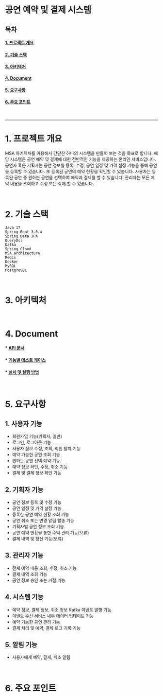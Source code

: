# **공연 예약 및 결제 시스템**

## **목차**

#### [1. 프로젝트 개요](#프로젝트-개요)

#### [2. 기술 스택](#2-eab8b0ec88a0-ec8aa4ed839d-1)

#### [3. 아키텍처](#3-ec9584ed82a4ed858decb298-1)

#### [4. Document](#4-document-1)

#### [5. 요구사항](#5-ec9a94eab5acec82aced95ad-1)

#### [6. 주요 포인트](#6-eca3bcec9a94-ed8facec9db8ed8ab8-1)

<br>

---

# **1. 프로젝트 개요**

MSA 아키텍처를 이용해서 간단한 하나의 시스템을 만들어 보는 것을 목표로 합니다. 해당 시스템은 공연 예약 및 결제에 대한 전반적인 기능을 제공하는 온라인 서비스입니다.
공연자 혹은 기획자는 공연 정보를 등록, 수정, 공연 일정 및 가격 설정 기능을 통해 공연을 등록할 수 있습니다. 또 등록된 공연의 예약 현황을 확인할 수 있습니다.
사용자는 등록된 공연 중 원하는 공연을 선택하여 예약과 결제를 할 수 있습니다.
관리자는 모든 예약 내용을 조회하고 수정 또는 삭제 할 수 있습니다.

<br>

# **2. 기술 스택**

```
Java 17
Spring Boot 3.0.4
Spring Data JPA
QueryDsl
Kafka
Spring Cloud
MSA architecture
Redis
Docker
MySQL
PostgreSQL
```

<br>

# **3. 아키텍처**

<br>

# **4. Document**

#### \* [API 문서](https://github.com/simgyuhwan/Reservation-and-Payment-System/blob/master/document/api-document.md)

#### \* [기능별 테스트 케이스](https://github.com/simgyuhwan/Reservation-and-Payment-System/blob/master/document/test-case.md)

#### \* [설치 및 실행 방법](https://github.com/simgyuhwan/Reservation-and-Payment-System/blob/master/document/install-document.md)

<br>

# **5. 요구사항**

## 1. 사용자 기능

- 회원가입 기능(기획자, 일반)
- 로그인, 로그아웃 기능
- 사용자 정보 수정, 조회, 회원 탈퇴 기능
- 예약 가능한 공연 조회 기능
- 원하는 공연 선택 예약 기능
- 예약 정보 확인, 수정, 취소 기능
- 결제 및 결제 정보 확인 기능

## 2. 기획자 기능

- 공연 정보 등록 및 수정 기능
- 공연 일정 및 가격 설정 기능
- 등록한 공연 예약 현황 조회 기능
- 공연 취소 또는 변경 알림 발송 기능
- 기획자별 공연 정보 조회 기능
- 공연 예약 현황을 통한 수익 관리 기능(보류)
- 결제 내역 및 정산 기능(보류)

## 3. 관리자 기능

- 전체 예약 내용 조회, 수정, 취소 기능
- 결제 내역 조회 기능
- 공연 정보 승인 또는 거절 기능

## 4. 시스템 기능

- 예약 정보, 결제 정보, 취소 정보 Kafka 이벤트 발행 기능
- 이벤트 수신 서비스 내부 데이터 업데이트 기능
- 예약 가능한 공연 관리 기능
- 결제 처리 및 예약, 결제 로그 기록 기능

## 5. 알림 기능

- 사용자에게 예약, 결제, 취소 알림

<br>

# **6. 주요 포인트**
